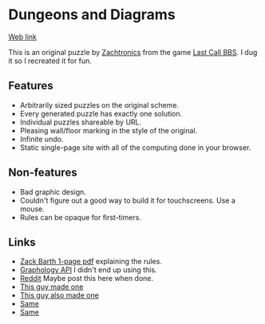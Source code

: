 # Dungeons and Diagrams

[Web link](https://dandd.therestinmotion.com/)

This is an original puzzle by [Zachtronics](https://en.wikipedia.org/wiki/Zachtronics)
from the game [Last Call BBS](https://www.zachtronics.com/last-call-bbs/).
I dug it so I recreated it for fun.


## Features 

- Arbitrarily sized puzzles on the original scheme.
- Every generated puzzle has exactly one solution.
- Individual puzzles shareable by URL.
- Pleasing wall/floor marking in the style of the original.
- Infinite undo. 
- Static single-page site with all of the computing done in your browser.

## Non-features

- Bad graphic design.
- Couldn't figure out a good way to build it for touchscreens. Use a mouse.
- Rules can be opaque for first-timers.
                      
## Links

- [Zack Barth 1-page pdf](https://trashworldnews.com/files/advanced_dungeons_and_diagrams.pdf) explaining the rules.
- [Graphology API](https://graphology.github.io/) I didn't end up using this.
- [Reddit](https://www.reddit.com/r/lastcallbbs/) Maybe post this here when done.
- [This guy made one](https://www.lexaloffle.com/bbs/?tid=48966)
- [This guy also made one](https://github.com/dungeon-diagrams/dungeon-diagrams.github.io)
- [Same](https://github.com/CR-S01/Dungeons-Diagrams/tree/main)
- [Same](https://github.com/halfburnttoast/Dungeon-Cross)